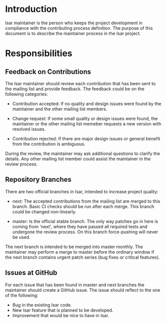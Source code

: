 # Introduction

Isar maintainer is the person who keeps the project development in
compliance with the contributing process definition. The purpose of
this document is to describe the maintainer process in the Isar
project.

# Responsibilities

## Feedback on Contributions

The Isar maintainer should review each contribution that has been sent
to the mailing list and provide feedback. The feedback could be on the
following categories:

 - Contribution accepted: If no quality and design issues were found
   by the maintainer and the other mailing list members.

 - Change request: If some small quality or design issues were found,
   the maintainer or the other mailing list memeber requests a new
   version with resolved issues.

 - Contribution rejected: If there are major design issues or general
   benefit from the contribution is ambiguous.

During the review, the maintainer may ask additional questions to
clarify the details. Any other mailing list member could assist the
maintainer in the review process.

## Repository Branches

There are two official branches in Isar, intended to increase project
quality:

 - next: The accepted contributions from the mailing list are merged
   to this branch. Basic CI checks should be run after each merge.
   This branch could be changed non-linearly.

 - master: Is the official stable branch. The only way patches go in
   here is coming from 'next', where they have passed all required
   tests and undergone the review process. On this branch force-pushing
   will never be used.

The next branch is intended to be merged into master monthly. The
maintainer may perform a merge to master before the ordinary window
if the next branch contains urgent patch series (bug fixes or critical
features).

## Issues at GitHub

For each issue that has been found in master and next branches the
maintainer should create a GitHub issue. The issue should reflect to
the one of the following:
 - Bug in the existing Isar code.
 - New Isar feature that is planned to be developed.
 - Improvement that would be nice to have in Isar.
